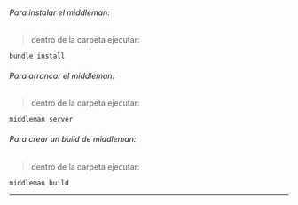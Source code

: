 ###### Para instalar el middleman:
> dentro de la carpeta ejecutar:

```
bundle install
```

###### Para arrancar el middleman:
> dentro de la carpeta ejecutar:

```
middleman server
```

###### Para crear un build de middleman:
> dentro de la carpeta ejecutar:

```
middleman build
```

---